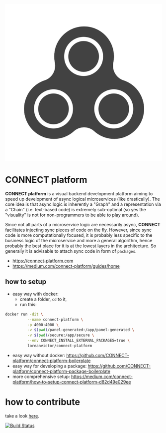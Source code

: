 ![logo](assets/logo-std.svg)
# CONNECT platform 

**CONNECT platform**  is a visual backend development platform aiming to speed up development of async logical microservices (like drastically). The core idea is that async logic is inherently a "Graph" and a representation via a "Chain" (i.e. text-based code) is extremely sub-optimal (so yes the "visuality" is not for non-programmers to be able to play around).

Since not all parts of a microservice logic are necessarily async, **CONNECT** facilitates injecting sync pieces of code on the fly. However, since sync code is more computationally focused, it is probably less specific to the business logic of the microservice and more a general algorithm, hence probably the best place for it is at the lowest layers in the architecture. So generally it is advisable to attach sync code in form of `packages`.

* https://connect-platform.com
* https://medium.com/connect-platform/guides/home

## how to setup

- easy way with docker: 
  - create a folder, `cd` to it,
  - run this:
```bash
docker run -dit \
          --name connect-platform \
          -p 4000:4000 \
          -v $(pwd)/panel-generated:/app/panel-generated \
          -v $(pwd)/secure:/app/secure \
          --env CONNECT_INSTALL_EXTERNAL_PACKAGES=true \
          loreanvictor/connect-platform
```
- easy way without docker: https://github.com/CONNECT-platform/connect-platform-boilerplate
- easy way for developing a package: https://github.com/CONNECT-platform/connect-platform-package-boilerplate
- more comprehensive setup: https://medium.com/connect-platform/how-to-setup-connect-platform-d82d49e029ee

# how to contribute

take a look [here](CONTRIBUTING.md).

[![Build Status](https://travis-ci.org/loreanvictor/connect-platform.svg?branch=master)](https://travis-ci.org/loreanvictor/connect-platform)
